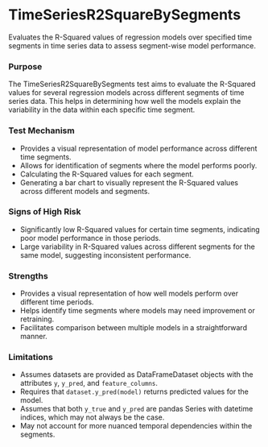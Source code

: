 # TimeSeriesR2SquareBySegments

Evaluates the R-Squared values of regression models over specified time segments in time series data to assess
segment-wise model performance.

### Purpose

The TimeSeriesR2SquareBySegments test aims to evaluate the R-Squared values for several regression models across
different segments of time series data. This helps in determining how well the models explain the variability in
the data within each specific time segment.

### Test Mechanism
- Provides a visual representation of model performance across different time segments.
- Allows for identification of segments where the model performs poorly.
- Calculating the R-Squared values for each segment.
- Generating a bar chart to visually represent the R-Squared values across different models and segments.

### Signs of High Risk

- Significantly low R-Squared values for certain time segments, indicating poor model performance in those periods.
- Large variability in R-Squared values across different segments for the same model, suggesting inconsistent
performance.

### Strengths

- Provides a visual representation of how well models perform over different time periods.
- Helps identify time segments where models may need improvement or retraining.
- Facilitates comparison between multiple models in a straightforward manner.

### Limitations

- Assumes datasets are provided as DataFrameDataset objects with the attributes `y`, `y_pred`, and
`feature_columns`.
- Requires that `dataset.y_pred(model)` returns predicted values for the model.
- Assumes that both `y_true` and `y_pred` are pandas Series with datetime indices, which may not always be the case.
- May not account for more nuanced temporal dependencies within the segments.